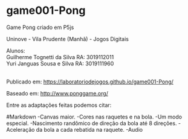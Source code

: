 # game001-Pong
Game Pong criado em P5js

Uninove - Vila Prudente (Manhã) - Jogos Digitais<br>

Alunos: <br>
       Guilherme Tognetti da Silva RA: 3019112011<br>
       Yuri Janguas Sousa e Silva  RA: 3019111960<br>
      
      
<br>Publicado em: https://laboratoriodejogos.github.io/game001-Pong/
<br>


Baseado em:  http://www.ponggame.org/

Entre as adaptações feitas podemos citar:

#Markdown
-Canvas maior.
-Cores nas raquetes e na bola.
-Um modo especial.
-Nascimento randômico de direção da bola até 8 direções.
-Aceleração da bola a cada rebatida na raquete.
-Audio
